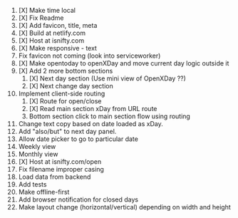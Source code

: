 1. [X] Make time local
2. [X] Fix Readme
3. [X] Add favicon, title, meta
4. [X] Build at netlify.com
8. [X] Host at isnifty.com
3. [X] Make responsive - text
4. Fix favicon not coming (look into serviceworker)
2. [X] Make opentoday to openXDay and move current day logic outside it
4. [X] Add 2 more bottom sections
    1. [X] Next day section (Use mini view of OpenXDay ??)
    2. [X] Next change day section
9. Implement client-side routing
    1. [X] Route for open/close 
    1. [X] Read main section xDay from URL route
    2. Bottom section click to main section flow using routing
1. Change text copy based on date loaded as xDay.
2. Add "also/but" to next day panel.
5. Allow date picker to go to particular date
6. Weekly view
7. Monthly view
10. [X] Host at isnifty.com/open
5. Fix filename improper casing
5. Load data from backend
6. Add tests
7. Make offline-first
8. Add browser notification for closed days
11. Make layout change (horizontal/vertical) depending on width and height